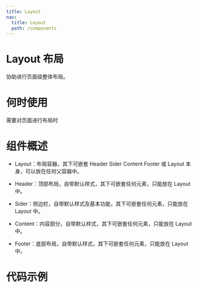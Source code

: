 ```yaml
---
title: Layout
nav:
  title: Layout
  path: /components
---
```


# Layout 布局

协助进行页面级整体布局。

# 何时使用

需要对页面进行布局时

# 组件概述

- Layout：布局容器，其下可嵌套 Header Sider Content Footer 或 Layout 本身，可以放在任何父容器中。

- Header：顶部布局，自带默认样式，其下可嵌套任何元素，只能放在 Layout 中。

- Sider：侧边栏，自带默认样式及基本功能，其下可嵌套任何元素，只能放在 Layout 中。

- Content：内容部分，自带默认样式，其下可嵌套任何元素，只能放在 Layout 中。

- Footer：底部布局，自带默认样式，其下可嵌套任何元素，只能放在 Layout 中。

# 代码示例

<code src="./demos/basic.tsx" />
<code src="./demos/basic2.tsx" />
<code src="./demos/basic3.tsx" />
<code src="./demos/basic4.tsx" />
